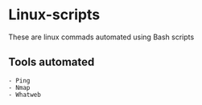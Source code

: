 # Linux-scripts

These are linux commads automated using Bash scripts 

## Tools automated

    - Ping
    - Nmap
    - Whatweb

